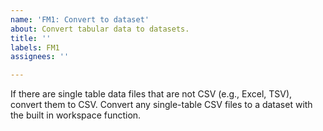 ```yaml
---
name: 'FM1: Convert to dataset'
about: Convert tabular data to datasets.
title: ''
labels: FM1
assignees: ''

---
```


If there are single table data files that are not CSV (e.g., Excel, TSV), convert them to CSV.
Convert any single-table CSV files to a dataset with the built in workspace function.
